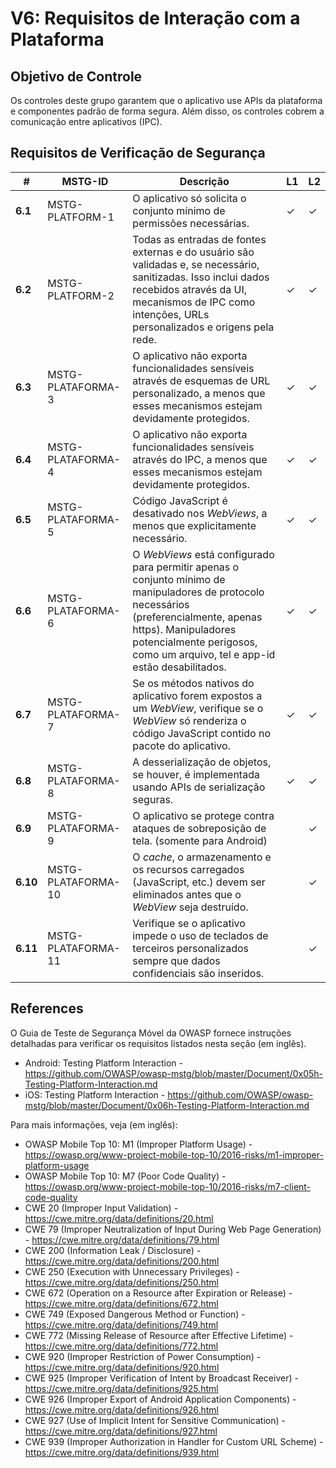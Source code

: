 # V6: Requisitos de Interação com a Plataforma

## Objetivo de Controle

Os controles deste grupo garantem que o aplicativo use APIs da plataforma e componentes padrão de forma segura. Além disso, os controles cobrem a comunicação entre aplicativos (IPC).

## Requisitos de Verificação de Segurança

| # | MSTG-ID | Descrição | L1 | L2 |
| -- | -------- | ---------------------- | - | - |
| **6.1** | MSTG-PLATFORM-1 | O aplicativo só solicita o conjunto mínimo de permissões necessárias. | ✓ | ✓ |
| **6.2** | MSTG-PLATFORM-2 | Todas as entradas de fontes externas e do usuário são validadas e, se necessário, sanitizadas. Isso inclui dados recebidos através da UI, mecanismos de IPC como intenções, URLs personalizados e origens pela rede.| ✓ | ✓ |
| **6.3** | MSTG-PLATAFORMA-3 | O aplicativo não exporta funcionalidades sensíveis através de esquemas de URL personalizado, a menos que esses mecanismos estejam devidamente protegidos. | ✓  |  ✓  |
| **6.4** | MSTG-PLATAFORMA-4 | O aplicativo não exporta funcionalidades sensíveis através do IPC, a menos que esses mecanismos estejam devidamente protegidos. | ✓  |  ✓  |
| **6.5** | MSTG-PLATAFORMA-5 | Código JavaScript é desativado nos _WebViews_, a menos que explicitamente necessário. | ✓  |  ✓  |
| **6.6** | MSTG-PLATAFORMA-6 | O _WebViews_ está configurado para permitir apenas o conjunto mínimo de manipuladores de protocolo necessários (preferencialmente, apenas https). Manipuladores potencialmente perigosos, como um arquivo, tel e app-id estão desabilitados. | ✓  |  ✓  |
| **6.7** | MSTG-PLATAFORMA-7 | Se os métodos nativos do aplicativo forem expostos a um _WebView_, verifique se o _WebView_ só renderiza o código JavaScript contido no pacote do aplicativo. | ✓  |  ✓  |
| **6.8** | MSTG-PLATAFORMA-8 | A desserialização de objetos, se houver, é implementada usando APIs de serialização seguras. | ✓  |  ✓  |
| **6.9** | MSTG-PLATAFORMA-9 | O aplicativo se protege contra ataques de sobreposição de tela. (somente para Android) |  | ✓  |
| **6.10** | MSTG-PLATAFORMA-10 | O _cache_, o armazenamento e os recursos carregados (JavaScript, etc.) devem ser eliminados antes que o _WebView_ seja destruído. |  | ✓  |
| **6.11** | MSTG-PLATAFORMA-11 | Verifique se o aplicativo impede o uso de teclados de terceiros personalizados sempre que dados confidenciais são inseridos. | | ✓  |

## References

O Guia de Teste de Segurança Móvel da OWASP fornece instruções detalhadas para verificar os requisitos listados nesta seção (em inglês).

- Android: Testing Platform Interaction - <https://github.com/OWASP/owasp-mstg/blob/master/Document/0x05h-Testing-Platform-Interaction.md>
- iOS: Testing Platform Interaction - <https://github.com/OWASP/owasp-mstg/blob/master/Document/0x06h-Testing-Platform-Interaction.md>

Para mais informações, veja (em inglês):

- OWASP Mobile Top 10: M1 (Improper Platform Usage) - <https://owasp.org/www-project-mobile-top-10/2016-risks/m1-improper-platform-usage>
- OWASP Mobile Top 10: M7 (Poor Code Quality) - <https://owasp.org/www-project-mobile-top-10/2016-risks/m7-client-code-quality>
- CWE 20 (Improper Input Validation) - <https://cwe.mitre.org/data/definitions/20.html>
- CWE 79 (Improper Neutralization of Input During Web Page Generation) - <https://cwe.mitre.org/data/definitions/79.html>
- CWE 200 (Information Leak / Disclosure) - <https://cwe.mitre.org/data/definitions/200.html>
- CWE 250 (Execution with Unnecessary Privileges) - <https://cwe.mitre.org/data/definitions/250.html>
- CWE 672 (Operation on a Resource after Expiration or Release) - <https://cwe.mitre.org/data/definitions/672.html>
- CWE 749 (Exposed Dangerous Method or Function) - <https://cwe.mitre.org/data/definitions/749.html>
- CWE 772 (Missing Release of Resource after Effective Lifetime) - <https://cwe.mitre.org/data/definitions/772.html>
- CWE 920 (Improper Restriction of Power Consumption) - <https://cwe.mitre.org/data/definitions/920.html>
- CWE 925 (Improper Verification of Intent by Broadcast Receiver) - <https://cwe.mitre.org/data/definitions/925.html>
- CWE 926 (Improper Export of Android Application Components) - <https://cwe.mitre.org/data/definitions/926.html>
- CWE 927 (Use of Implicit Intent for Sensitive Communication) - <https://cwe.mitre.org/data/definitions/927.html>
- CWE 939 (Improper Authorization in Handler for Custom URL Scheme) - <https://cwe.mitre.org/data/definitions/939.html>
